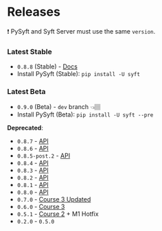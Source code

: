 # Releases

:exclamation: PySyft and Syft Server must use the same `version`.

### Latest Stable

- `0.8.8` (Stable) - <a href="https://docs.openmined.org/en/latest/index.html">Docs</a>
- Install PySyft (Stable): `pip install -U syft`

### Latest Beta

- `0.9.0` (Beta) - `dev` branch 👈🏽
- Install PySyft (Beta): `pip install -U syft --pre`

**Deprecated**:

- `0.8.7` - <a href="https://github.com/OpenMined/PySyft/tree/0.8.7/notebooks/api/0.8">API</a>
- `0.8.6` - <a href="https://github.com/OpenMined/PySyft/tree/0.8.6/notebooks/api/0.8">API</a>
- `0.8.5-post.2` - <a href="https://github.com/OpenMined/PySyft/tree/0.8.5-post.2/notebooks/api/0.8">API</a>
- `0.8.4` - <a href="https://github.com/OpenMined/PySyft/tree/0.8.4/notebooks/api/0.8">API</a>
- `0.8.3` - <a href="https://github.com/OpenMined/PySyft/tree/0.8.3/notebooks/api/0.8">API</a>
- `0.8.2` - <a href="https://github.com/OpenMined/PySyft/tree/0.8.2/notebooks/api/0.8">API</a>
- `0.8.1` - <a href="https://github.com/OpenMined/PySyft/tree/0.8.1/notebooks/api/0.8">API</a>
- `0.8.0` - <a href="https://github.com/OpenMined/PySyft/tree/0.8/notebooks/api/0.8">API</a>
- `0.7.0` - <a href="https://github.com/OpenMined/courses/tree/introduction-to-remote-data-science-dev">Course 3 Updated</a>
- `0.6.0` - <a href="https://github.com/OpenMined/courses/tree/introduction-to-remote-data-science">Course 3</a>
- `0.5.1` - <a href="https://github.com/OpenMined/courses/tree/foundations-of-private-computation">Course 2</a> + M1 Hotfix
- `0.2.0` - `0.5.0`
